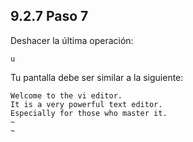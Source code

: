 ## 9.2.7 Paso 7
Deshacer la última operación:

	u
Tu pantalla debe ser similar a la siguiente:

	Welcome to the vi editor.                                                     
	It is a very powerful text editor.                                            
	Especially for those who master it.                                           
	~                                                                             
	~                                                                             
